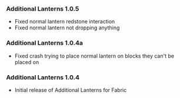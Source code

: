 ### Additional Lanterns 1.0.5
- Fixed normal lantern redstone interaction
- Fixed normal lantern not dropping anything

### Additional Lanterns 1.0.4a
- Fixed crash trying to place normal lantern on blocks they can't be placed on

### Additional Lanterns 1.0.4
- Initial release of Additional Lanterns for Fabric
